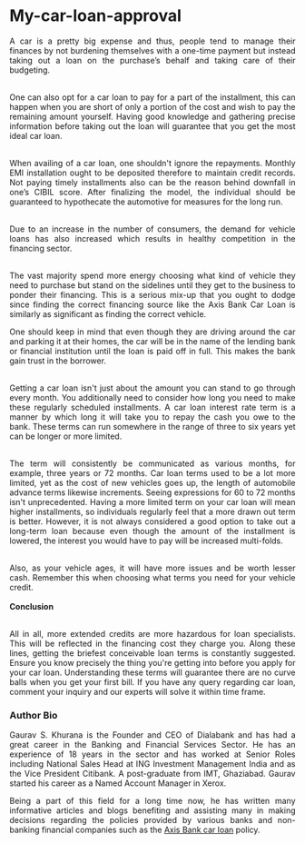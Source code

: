 # My-car-loan-approval
<p align="justify">A car is a pretty big expense and thus, people tend to manage their finances by not burdening themselves with a one-time payment but instead taking out a loan on the purchase’s behalf and taking care of their budgeting. <br>
<br><p align="justify">One can also opt for a car loan to pay for a part of the installment, this can happen when you are short of only a portion of the cost and wish to pay the remaining amount yourself. Having good knowledge and gathering precise information before taking out the loan will guarantee that you get the most ideal car loan. <br>
<br><p align="justify">When availing of a car loan, one shouldn't ignore the repayments. Monthly EMI installation ought to be deposited therefore to maintain credit records. Not paying timely installments also can be the reason behind downfall in one’s CIBIL score. After finalizing the model, the individual should be guaranteed to hypothecate the automotive for measures for the long run.<br> 
<br><p align="justify">Due to an increase in the number of consumers, the demand for vehicle loans has also increased which results in healthy competition in the financing sector. <br>
<br><p align="justify">The vast majority spend more energy choosing what kind of vehicle they need to purchase but stand on the sidelines until they get to the business to ponder their financing. This is a serious mix-up that you ought to dodge since finding the correct financing source like the Axis Bank Car Loan is similarly as significant as finding the correct vehicle.
<p align="justify">One should keep in mind that even though they are driving around the car and parking it at their homes, the car will be in the name of the lending bank or financial institution until the loan is paid off in full. This makes the bank gain trust in the borrower.<br>
<br><p align="justify">Getting a car loan isn't just about the amount you can stand to go through every month. You additionally need to consider how long you need to make these regularly scheduled installments. A car loan interest rate term is a manner by which long it will take you to repay the cash you owe to the bank. These terms can run somewhere in the range of three to six years yet can be longer or more limited.<br>
<br><p align="justify">The term will consistently be communicated as various months, for example, three years or 72 months. Car loan terms used to be a lot more limited, yet as the cost of new vehicles goes up, the length of automobile advance terms likewise increments. Seeing expressions for 60 to 72 months isn't unprecedented. Having a more limited term on your car loan will mean higher installments, so individuals regularly feel that a more drawn out term is better. However, it is not always considered a good option to take out a long-term loan because even though the amount of the installment is lowered, the interest you would have to pay will be increased multi-folds.<br>
<br><p align="justify">Also, as your vehicle ages, it will have more issues and be worth lesser cash. Remember this when choosing what terms you need for your vehicle credit.<br>
<br><b>Conclusion</b><br>
<br><p align="justify">All in all, more extended credits are more hazardous for loan specialists. This will be reflected in the financing cost they charge you. Along these lines, getting the briefest conceivable loan terms is constantly suggested. Ensure you know precisely the thing you're getting into before you apply for your car loan. Understanding these terms will guarantee there are no curve balls when you get your first bill. If you have any query regarding car loan, comment your inquiry and our experts will solve it within time frame. 
<h3>Author Bio</h3>
<p align="justify">Gaurav S. Khurana is the Founder and CEO of Dialabank and has had a great career in the Banking and Financial Services Sector. He has an experience of 18 years in the sector and has worked at Senior Roles including National Sales Head at ING Investment Management India and as the Vice President Citibank. A post-graduate from IMT, Ghaziabad. Gaurav started his career as a Named Account Manager in Xerox.<br>
<p align="justify">Being a part of this field for a long time now, he has written many informative articles and blogs benefiting and assisting many in making decisions regarding the policies provided by various banks and non-banking financial companies such as the  <a href="https://www.dialabank.com/car-loan/axis-bank-car-loan/">Axis Bank car loan</a> policy.

